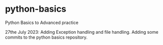# python-basics
Python Basics to Advanced practice

27the July 2023: 
Adding Exception handling and file handling. Adding some commits to the python basics repository.
